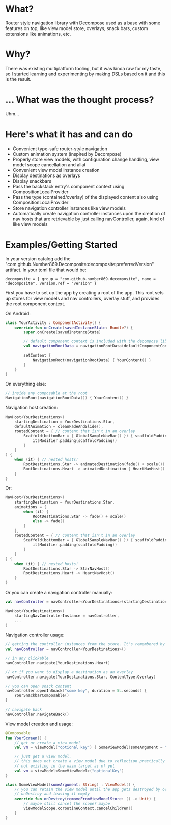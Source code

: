 # What?
Router style navigation library with Decompose used as a base with some features on top, like view model store, overlays, snack bars, custom extensions like animations, etc.

# Why?
There was existing multiplatform tooling, but it was kinda raw for my taste, so I started learning and experimenting by making DSLs based on it and this is the result.

# ... What was the thought process?
Uhm...

# Here's what it has and can do
- Convenient type-safe router-style navigation
- Custom animation system (inspired by Decompose)
- Properly store view models, with configuration change handling, view model scope cancellation and allat
- Convenient view model instance creation
- Display destinations as overlays 
- Display snackbars 
- Pass the backstack entry's component context using CompositionLocalProvider
- Pass the type (contained/overlay) of the displayed content also using CompositionLocalProvider 
- Store navigation controller instances like view models
- Automatically create navigation controller instances upon the creation of nav hosts that are retrievable by just calling navController, again, kind of like view models

# Examples/Getting Started
In your version catalog add the "com.github.Number869.Decomposite:decomposite:preferredVersion" artifact. In your toml file that would be:
```
decomposite = { group = "com.github.number869.decomposite", name = "decomposite", version.ref = "version" }
```

First you have to set up the app by creating a root of the app. This root sets up stores for view models and nav controllers, overlay stuff, and provides the root component context.

On Android:
```kotlin
class YourActivity : ComponentActivity() {
    override fun onCreate(savedInstanceState: Bundle?) {
    	super.onCreate(savedInstanceState)

        // default component context is included with the decompose library
        val navigationRootData = navigationRootData(defaultComponentContext())

        setContent {
            NavigationRoot(navigationRootData) { YourContent() }
        }
    }
}
```

On everything else:
```kotlin
// inside any composable at the root
NavigationRoot(navigationRootData()) { YourContent() }
```

Navigation host creation:
```kotlin
NavHost<YourDestinations>(
    startingDestination = YourDestinations.Star,
    defaultAnimation = cleanFadeAndSlide(),
    routedContent = { // content that isn't in an overlay
        Scaffold(bottomBar = { GlobalSampleNavBar() }) { scaffoldPadding ->
            it(Modifier.padding(scaffoldPadding))
        }
    }
) {
    when (it) { // nested hosts!
        RootDestinations.Star -> animatedDestination(fade() + scale()) { StarNavHost() }
        RootDestinations.Heart -> animatedDestination { HeartNavHost() }
    }
}
```

Or:
```kotlin
NavHost<YourDestinations>(
    startingDestination = YourDestinations.Star,
    animations = {
        when (it) { 
            RootDestinations.Star -> fade() + scale()
            else -> fade()
        }
    },
    routedContent = { // content that isn't in an overlay
        Scaffold(bottomBar = { GlobalSampleNavBar() }) { scaffoldPadding ->
            it(Modifier.padding(scaffoldPadding))
        }
    }
) {
    when (it) { // nested hosts!
        RootDestinations.Star -> StarNavHost()
        RootDestinations.Heart -> HeartNavHost()
    }
}
```

Or you can create a navigation controller manually:
```kotlin
val navController = navController<YourDestinations>(startingDestination = YourDestinations.Star)
    
NavHost<YourDestinations>(
    startingNavControllerInstance = navController,
    ...
)
```

Navigation controller usage:
```kotlin
// getting the controller instances from the store. It's remembered by default
val navController = navController<YourDestinations>()

// in any clickable
navController.navigate(YourDestinations.Heart)

// or if you want to display a destination as an overlay
navController.navigate(YourDestinations.Star, ContentType.Overlay)

// you can open snack content
navController.openInSnack("some key", duration = 5L.seconds) {
    YourSnackbarComposable()
}

// navigate back
navController.navigateBack()
```

View model creation and usage:
```kotlin
@Composable
fun YourScreen() {
    // get or create a view model
    val vm = viewModel("optional key") { SomeViewModel(someArgument = "some text") }

    // just get a view model. 
    // this does not create a view model due to reflection practically
    // not existing in the wasm target as of yet
    val vm = viewModel<SomeViewModel>("optionalKey")
}

class SomeViewModel(someArgument: String) : ViewModel() {
    // you can retain the view model until the app gets destroyed by overriding 
    // onDestroy and leaving it empty
    override fun onDestroy(removeFromViewModelStore: () -> Unit) {
        // maybe still cancel the scope? maybe
        viewModelScope.coroutineContext.cancelChildren()
    }
}
```
